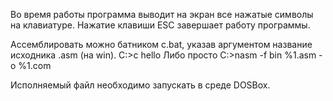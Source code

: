 Во время работы программа выводит на экран все нажатые символы на клавиатуре.
Нажатие клавиши ESC завершает работу программы.

Ассемблировать можно батником c.bat, указав аргументом название исходника .asm (на win). 
C\:>c hello
Либо просто 
C\:>nasm -f bin %1.asm -o %1.com

Исполняемый файл необходимо запускать в среде DOSBox.